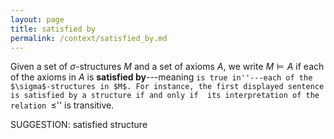 ```yaml
---
layout: page
title: satisfied by
permalink: /context/satisfied_by.md
---
```

Given a set of $\sigma$-structures $M$ and a set of axioms $A$, we write $M \vDash A$ if each of the axioms in $A$ is **satisfied by**---meaning ``is true in''---each of the $\sigma$-structures in $M$. For instance, the first displayed sentence is satisfied by a structure if and only if  its interpretation of the relation ``$\leq$'' is transitive.

SUGGESTION: satisfied structure